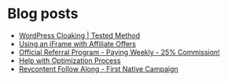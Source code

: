 # Blog posts
<!-- BLOG-POST-LIST:START -->
- [WordPress Cloaking | Tested Method](https://afflift.com/f/threads/wordpress-cloaking-tested-method.10091/)
- [Using an iFrame with Affiliate Offers](https://afflift.com/f/threads/using-an-iframe-with-affiliate-offers.496/)
- [Official Referral Program - Paying Weekly - 25% Commission!](https://afflift.com/f/threads/official-referral-program-paying-weekly-25-commission.754/)
- [Help with Optimization Process](https://afflift.com/f/threads/help-with-optimization-process.10089/)
- [Revcontent Follow Along - First Native Campaign](https://afflift.com/f/threads/revcontent-follow-along-first-native-campaign.10092/)
<!-- BLOG-POST-LIST:END -->
